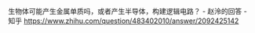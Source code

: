 生物体可能产生金属单质吗，或者产生半导体，构建逻辑电路？ - 赵泠的回答 - 知乎
https://www.zhihu.com/question/483402010/answer/2092425142

